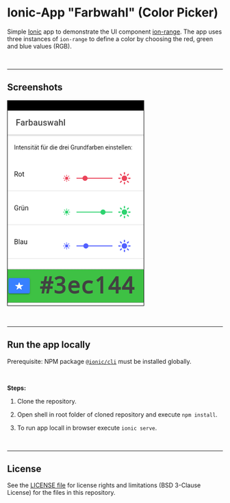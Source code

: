 # Ionic-App "Farbwahl" (Color Picker) #

Simple [Ionic](https://ionicframework.com) app to demonstrate the UI component
[ion-range](https://ionicframework.com/docs/api/range).
The app uses three instances of `ion-range` to define a color by choosing the red, green and blue values (RGB).

<br>

----

## Screenshots ##

![Screenshot](screenshot_1.png)

<br>

----

## Run the app locally ##

Prerequisite: NPM package [`@ionic/cli`](https://www.npmjs.com/package/@ionic/cli) must be installed globally.

<br>

**Steps:**

1. Clone the repository.

2. Open shell in root folder of cloned repository and execute `npm install`.

3. To run app locall in browser execute `ionic serve`.


<br>

----
## License ##

See the [LICENSE file](LICENSE.md) for license rights and limitations (BSD 3-Clause License) for the files in this repository.
